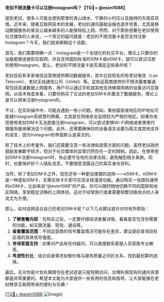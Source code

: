 **老挝不限流量卡可以注册Instagram吗？【TG💪+ @esim1088】**

提到老挝，很多人可能会想到那里的青山绿水、宁静的小村庄以及独特的东南亚风情。近年来，随着互联网技术的发展，老挝的通讯基础设施也逐步完善，尤其是移动数据服务的普及让越来越多的人能够轻松上网。然而，对于那些想要在老挝使用社交媒体的人来说，一个常见的疑问就是：老挝的不限流量卡是否支持注册Instagram？今天，我们就来聊聊这个话题。

首先，我们需要明确一点：Instagram是一个全球化的社交平台，理论上只要你的设备能够连接到互联网，并且支持国际标准的SIM卡或eSIM卡，就可以尝试注册和使用Instagram。那么，老挝的不限流量卡是否满足这些条件呢？

老挝目前有多家电信运营商提供移动数据服务，其中比较知名的有老挝电信（Lao Telecom）、老挝无线通信公司（Unitel）等。这些运营商提供的不限流量套餐通常包括高速数据上网服务，用户可以通过手机或其他支持蜂窝网络的设备访问互联网。从技术角度来看，只要你购买了合法的老挝SIM卡并激活了数据服务，理论上是可以用来注册Instagram的。

不过，在实际操作中，可能会遇到一些小问题。例如，某些国家或地区的IP地址可能被Instagram系统暂时屏蔽，尤其是在网络安全监控较为严格的地区。如果你发现使用老挝SIM卡无法直接注册Instagram，可以尝试更换Wi-Fi网络或者使用代理服务器来解决这个问题。此外，还需要确保你的设备语言设置为英文或其他支持的语言，因为Instagram的界面默认是英文的。

除了技术上的考量外，我们还需要注意一些法律和政策方面的问题。虽然老挝政府鼓励发展数字经济，但对于社交媒体的监管仍然存在一定的限制。因此，在使用老挝SIM卡注册Instagram时，务必遵守当地的法律法规，避免触犯相关条款。同时，也要保护好个人隐私信息，不要随意泄露自己的真实身份资料。

当然，除了老挝SIM卡之外，现在还有一种更加便捷的选择——eSIM卡。eSIM卡是一种虚拟SIM卡，无需实体卡片即可实现全球漫游功能。通过购买一张国际通用的eSIM卡，比如来自“@esim1088”的产品，你可以随时随地切换不同的国家和地区网络，享受稳定流畅的上网体验。这对于经常旅行或者需要频繁切换地点的人来说尤为方便。

那么，如何选择适合自己的老挝SIM卡呢？以下几点建议或许对你有所帮助：

1. **了解套餐内容**：在购买之前，一定要仔细阅读套餐详情，看看是否包含你需要的功能，如无限流量、短信、通话等。
2. **查看覆盖范围**：不同运营商的信号覆盖情况可能存在差异，建议提前查询目标区域的具体信号强度。
3. **咨询客服支持**：如果对产品有任何疑问，可以直接联系客服人员获取专业解答。
4. **考虑性价比**：结合自身需求权衡价格与服务质量之间的关系，找到最划算的选择。

最后，无论你是计划长期居住在老挝还是只是短期访问，合理利用现有的通讯资源都是非常重要的。希望本文能为大家提供一些有用的信息和指导，让大家能够在老挝畅享互联网带来的便利与乐趣！

[[TG💪+ @esim1088](https://t.me/s/esim1088) ![Image](https://i.postimg.cc/4NQfJmqS/Snipaste-2025-05-13-00-14-12.png)]